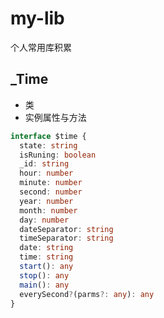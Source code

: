 # my-lib
个人常用库积累

## _Time 
* 类
* 实例属性与方法
```typescript
interface $time {
  state: string
  isRuning: boolean
  _id: string
  hour: number
  minute: number
  second: number
  year: number
  month: number
  day: number
  dateSeparator: string
  timeSeparator: string
  date: string
  time: string
  start(): any
  stop(): any
  main(): any
  everySecond?(parms?: any): any
}
```